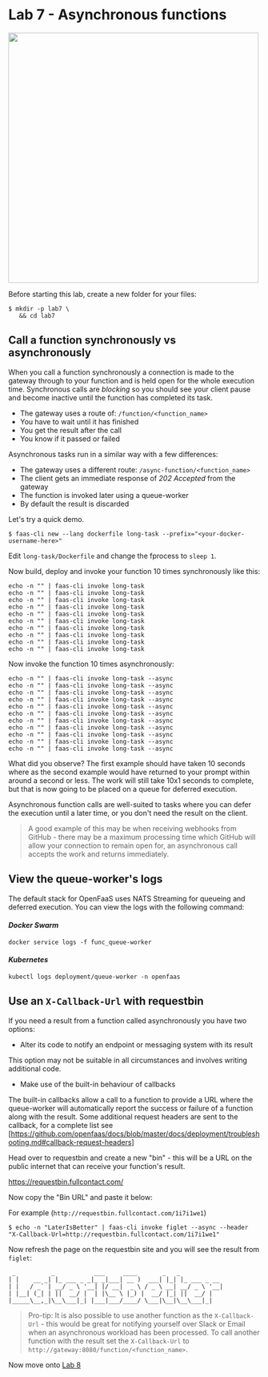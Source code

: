 # Lab 7 - Asynchronous functions

<img src="https://github.com/openfaas/media/raw/master/OpenFaaS_Magnet_3_1_png.png" width="500px"></img>

Before starting this lab, create a new folder for your files:

```
$ mkdir -p lab7 \
   && cd lab7
```

## Call a function synchronously vs asynchronously

When you call a function synchronously a connection is made to the gateway through to your function and is held open for the whole execution time. Synchronous calls are *blocking* so you should see your client pause and become inactive until the function has completed its task.

* The gateway uses a route of: `/function/<function_name>`
* You have to wait until it has finished
* You get the result after the call
* You know if it passed or failed

Asynchronous tasks run in a similar way with a few differences:

* The gateway uses a different route: `/async-function/<function_name>`
* The client gets an immediate response of *202 Accepted* from the gateway
* The function is invoked later using a queue-worker
* By default the result is discarded

Let's try a quick demo.

```
$ faas-cli new --lang dockerfile long-task --prefix="<your-docker-username-here>"
```

Edit `long-task/Dockerfile` and change the fprocess to `sleep 1`.

Now build, deploy and invoke your function 10 times synchronously like this:

```
echo -n "" | faas-cli invoke long-task
echo -n "" | faas-cli invoke long-task
echo -n "" | faas-cli invoke long-task
echo -n "" | faas-cli invoke long-task
echo -n "" | faas-cli invoke long-task
echo -n "" | faas-cli invoke long-task
echo -n "" | faas-cli invoke long-task
echo -n "" | faas-cli invoke long-task
echo -n "" | faas-cli invoke long-task
echo -n "" | faas-cli invoke long-task
```

Now invoke the function 10 times asynchronously:

```
echo -n "" | faas-cli invoke long-task --async
echo -n "" | faas-cli invoke long-task --async
echo -n "" | faas-cli invoke long-task --async
echo -n "" | faas-cli invoke long-task --async
echo -n "" | faas-cli invoke long-task --async
echo -n "" | faas-cli invoke long-task --async
echo -n "" | faas-cli invoke long-task --async
echo -n "" | faas-cli invoke long-task --async
echo -n "" | faas-cli invoke long-task --async
echo -n "" | faas-cli invoke long-task --async
echo -n "" | faas-cli invoke long-task --async
```

What did you observe? The first example should have taken 10 seconds where as the second example would have returned to your prompt within around a second or less. The work will still take 10x1 seconds to complete, but that is now going to be placed on a queue for deferred execution.

Asynchronous function calls are well-suited to tasks where you can defer the execution until a later time, or you don't need the result on the client.

> A good example of this may be when receiving webhooks from GitHub - there may be a maximum processing time which GitHub will allow your connection to remain open for, an asynchronous call accepts the work and returns immediately.

## View the queue-worker's logs

The default stack for OpenFaaS uses NATS Streaming for queueing and deferred execution. You can view the logs with the following command:

#### _Docker Swarm_

```
docker service logs -f func_queue-worker
```

#### _Kubernetes_

```
kubectl logs deployment/queue-worker -n openfaas
```

## Use an `X-Callback-Url` with requestbin

If you need a result from a function called asynchronously you have two options:

* Alter its code to notify an endpoint or messaging system with its result

This option may not be suitable in all circumstances and involves writing additional code.

* Make use of the built-in behaviour of callbacks

The built-in callbacks allow a call to a function to provide a URL where the queue-worker will automatically report the success or failure of a function along with the result.
Some additional request headers are sent to the callback, for a complete list see [https://github.com/openfaas/docs/blob/master/docs/deployment/troubleshooting.md#callback-request-headers]

Head over to requestbin and create a new "bin" - this will be a URL on the public internet that can receive your function's result.

https://requestbin.fullcontact.com/

Now copy the "Bin URL" and paste it below:

For example (`http://requestbin.fullcontact.com/1i7i1we1`)

```
$ echo -n "LaterIsBetter" | faas-cli invoke figlet --async --header "X-Callback-Url=http://requestbin.fullcontact.com/1i7i1we1"
```

Now refresh the page on the requestbin site and you will see the result from `figlet`:

```
 _          _           ___     ____       _   _
| |    __ _| |_ ___ _ _|_ _|___| __ )  ___| |_| |_ ___ _ __
| |   / _` | __/ _ \ '__| |/ __|  _ \ / _ \ __| __/ _ \ '__|
| |__| (_| | ||  __/ |  | |\__ \ |_) |  __/ |_| ||  __/ |
|_____\__,_|\__\___|_| |___|___/____/ \___|\__|\__\___|_|

```

> Pro-tip: It is also possible to use another function as the `X-Callback-Url` - this would be great for notifying yourself over Slack or Email when an asynchronous workload has been processed. To call another function with the result set the `X-Callback-Url` to `http://gateway:8080/function/<function_name>`.

Now move onto [Lab 8](lab8.md)
